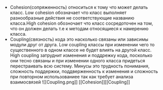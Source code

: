 
 - Cohesion(сопряженность) относиться к тому что может делать класс. Low cohesion обозначает что класс выполняет разнообразные действия не соответствующие названию класса.High cohesion обозночает что класс сосредоточен на том, что он должен делать т.е к методам относящиеся к намерению класса.
- Coupling(связность) кода это насколько связаны или зависимы модули друг от друга. Low coupling классы при изменении чего то существенного в одном классе не будет влиять на другой класс. High coupling  затруднит изменения и поддрежку кода, посколько они тесно связаны и при изменении одного класса придеться перестраивать всю  систему.
Минусы это трудность понимания, сложность поддержки, поддверженность к изменения и сложность при повторном использованиее так как требует анализа взаимосвязей
![[Coupling.png]]
[[Cohesion]][[Coupling]]